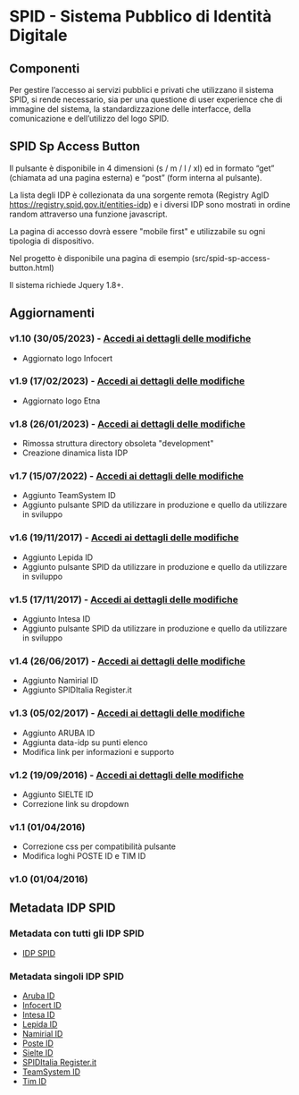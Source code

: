 # SPID - Sistema Pubblico di Identità Digitale

## Componenti
Per gestire l’accesso ai servizi pubblici e privati che utilizzano il sistema SPID, si rende necessario, sia per una questione di user experience che di immagine del sistema, la standardizzazione delle interfacce, della comunicazione e dell’utilizzo del logo SPID.


## SPID Sp Access Button
Il pulsante è disponibile in 4 dimensioni (s / m / l / xl) ed in formato “get” (chiamata ad una pagina esterna) e “post” (form interna al pulsante). 

La lista degli IDP è collezionata da una sorgente remota (Registry AgID https://registry.spid.gov.it/entities-idp) e i diversi IDP sono mostrati in ordine random attraverso una funzione javascript.

La pagina di accesso dovrà essere "mobile first" e utilizzabile su ogni tipologia di dispositivo.

Nel progetto è disponibile una pagina di esempio (src/spid-sp-access-button.html)

Il sistema richiede Jquery 1.8+.


## Aggiornamenti

### v1.10 (30/05/2023) - [Accedi ai dettagli delle modifiche](DETAILS-REL1.10.md)
- Aggiornato logo Infocert

### v1.9 (17/02/2023) - [Accedi ai dettagli delle modifiche](DETAILS-REL1.9.md)
- Aggiornato logo Etna

### v1.8 (26/01/2023) - [Accedi ai dettagli delle modifiche](DETAILS-REL1.8.md)
- Rimossa struttura directory obsoleta "development"
- Creazione dinamica lista IDP 

### v1.7 (15/07/2022) - [Accedi ai dettagli delle modifiche](DETAILS-REL1.7.md)
- Aggiunto TeamSystem ID
- Aggiunto pulsante SPID da utilizzare in produzione e quello da utilizzare in sviluppo

### v1.6 (19/11/2017) - [Accedi ai dettagli delle modifiche](DETAILS-REL1.6.md)
- Aggiunto Lepida ID
- Aggiunto pulsante SPID da utilizzare in produzione e quello da utilizzare in sviluppo

### v1.5 (17/11/2017) - [Accedi ai dettagli delle modifiche](DETAILS-REL1.5.md)
- Aggiunto Intesa ID
- Aggiunto pulsante SPID da utilizzare in produzione e quello da utilizzare in sviluppo

### v1.4 (26/06/2017) - [Accedi ai dettagli delle modifiche](DETAILS-REL1.4.md)
- Aggiunto Namirial ID
- Aggiunto SPIDItalia Register.it

### v1.3 (05/02/2017) - [Accedi ai dettagli delle modifiche](DETAILS-REL1.3.md)
- Aggiunto ARUBA ID
- Aggiunta data-idp su punti elenco
- Modifica link per informazioni e supporto

### v1.2 (19/09/2016) - [Accedi ai dettagli delle modifiche](DETAILS-REL1.2.md)
- Aggiunto SIELTE ID
- Correzione link su dropdown

### v1.1 (01/04/2016)
- Correzione css per compatibilità pulsante
- Modifica loghi POSTE ID e TIM ID

### v1.0 (01/04/2016)


## Metadata IDP SPID
### Metadata con tutti gli IDP SPID
- [IDP SPID](https://registry.spid.gov.it/entities?entity_type=idp)

### Metadata singoli IDP SPID
- [Aruba ID](https://loginspid.aruba.it/metadata)
- [Infocert ID](https://identity.infocert.it/metadata/metadata.xml)
- [Intesa ID](https://spid.intesa.it/metadata/metadata.xml)
- [Lepida ID](https://id.lepida.it/idp/shibboleth)
- [Namirial ID](https://idp.namirialtsp.com/idp/metadata)
- [Poste ID](http://posteid.poste.it/jod-fs/metadata/metadata.xml)
- [Sielte ID](https://identity.sieltecloud.it/simplesaml/metadata.xml)
- [SPIDItalia Register.it](https://spid.register.it/login/metadata)
- [TeamSystem ID](https://spid.teamsystem.com/idp)
- [Tim ID](https://login.id.tim.it/spid-services/MetadataBrowser/idp)

